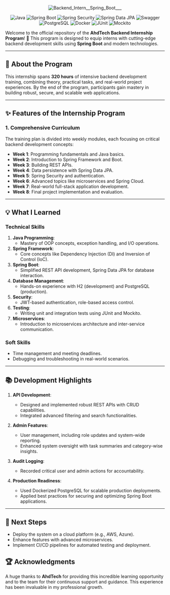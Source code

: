 <div align=center>
  
![Backend_Intern__Spring_Boot___](https://github.com/user-attachments/assets/562ccce9-7c43-440a-b3d6-95e8adceeba7)

![Java](https://img.shields.io/badge/Java-17-blue)
![Spring Boot](https://img.shields.io/badge/Spring--Boot-3.4.1-green)
![Spring Security](https://img.shields.io/badge/Security-Spring%20Boot-yellowgreen)
![Spring Data JPA](https://img.shields.io/badge/JPA-Spring%20Boot-blue)
![Swagger](https://img.shields.io/badge/Documentation-Swagger-lightgrey)
![PostgreSQL](https://img.shields.io/badge/Database-PostgreSQL-blue)
![Docker](https://img.shields.io/badge/Containerization-Docker-orange)
![JUnit](https://img.shields.io/badge/Testing-JUnit-orange)
![Mockito](https://img.shields.io/badge/Testing-Mockito-lightblue)
</div>

Welcome to the official repository of the **AhdTech Backend Internship Program**! 🚀 This program is designed to equip interns with cutting-edge backend development skills using **Spring Boot** and modern technologies.

---

## 🚩 **About the Program**

This internship spans **320 hours** of intensive backend development training, combining theory, practical tasks, and real-world project experiences. By the end of the program, participants gain mastery in building robust, secure, and scalable web applications.

---
## ✨ **Features of the Internship Program**

### **1. Comprehensive Curriculum**
The training plan is divided into weekly modules, each focusing on critical backend development concepts:

- **Week 1**: Programming fundamentals and Java basics.
- **Week 2**: Introduction to Spring Framework and Boot.
- **Week 3**: Building REST APIs.
- **Week 4**: Data persistence with Spring Data JPA.
- **Week 5**: Spring Security and authentication.
- **Week 6**: Advanced topics like microservices and Spring Cloud.
- **Week 7**: Real-world full-stack application development.
- **Week 8**: Final project implementation and evaluation.

---

## 💡 **What I Learned**

### **Technical Skills**
1. **Java Programming**:
   - Mastery of OOP concepts, exception handling, and I/O operations.
2. **Spring Framework**:
   - Core concepts like Dependency Injection (DI) and Inversion of Control (IoC).
3. **Spring Boot**:
   - Simplified REST API development, Spring Data JPA for database interaction.
4. **Database Management**:
   - Hands-on experience with H2 (development) and PostgreSQL (production).
5. **Security**:
   - JWT-based authentication, role-based access control.
6. **Testing**:
   - Writing unit and integration tests using JUnit and Mockito.
7. **Microservices**:
   - Introduction to microservices architecture and inter-service communication.

### **Soft Skills**
- Time management and meeting deadlines.
- Debugging and troubleshooting in real-world scenarios.

---

## 📚 **Development Highlights**

1. **API Development**:
   - Designed and implemented robust REST APIs with CRUD capabilities.
   - Integrated advanced filtering and search functionalities.

2. **Admin Features**:
   - User management, including role updates and system-wide reporting.
   - Enhanced system oversight with task summaries and category-wise insights.

3. **Audit Logging**:
   - Recorded critical user and admin actions for accountability.

4. **Production Readiness**:
   - Used Dockerized PostgreSQL for scalable production deployments.
   - Applied best practices for securing and optimizing Spring Boot applications.

---

## 🎯 Next Steps
- Deploy the system on a cloud platform (e.g., AWS, Azure).
- Enhance features with advanced microservices.
- Implement CI/CD pipelines for automated testing and deployment.

## 🏆 Acknowledgments
A huge thanks to **AhdTech** for providing this incredible learning opportunity and to the team for their continuous support and guidance. This experience has been invaluable in my professional growth.
